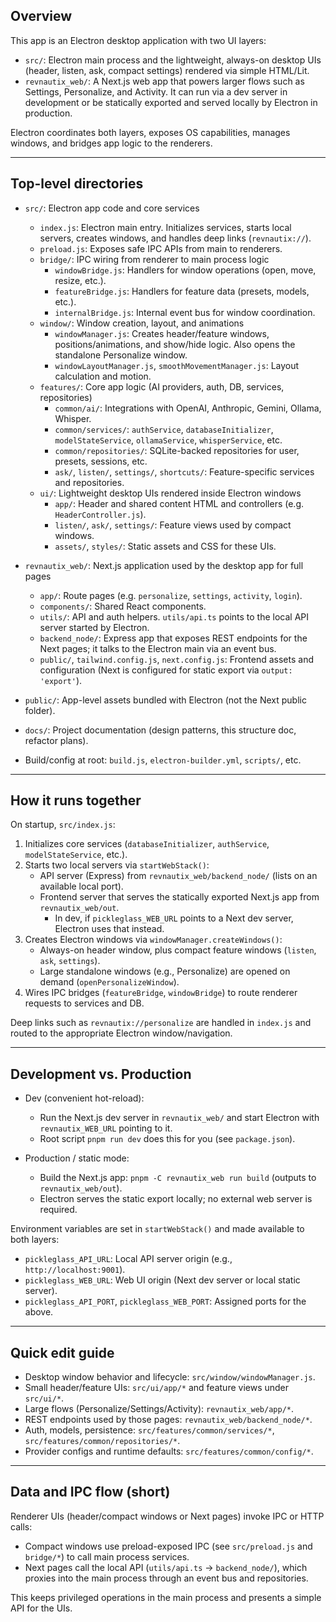 ## Overview

This app is an Electron desktop application with two UI layers:

- `src/`: Electron main process and the lightweight, always-on desktop UIs (header, listen, ask, compact settings) rendered via simple HTML/Lit.
- `revnautix_web/`: A Next.js web app that powers larger flows such as Settings, Personalize, and Activity. It can run via a dev server in development or be statically exported and served locally by Electron in production.

Electron coordinates both layers, exposes OS capabilities, manages windows, and bridges app logic to the renderers.

---

## Top-level directories

- `src/`: Electron app code and core services
  - `index.js`: Electron main entry. Initializes services, starts local servers, creates windows, and handles deep links (`revnautix://`).
  - `preload.js`: Exposes safe IPC APIs from main to renderers.
  - `bridge/`: IPC wiring from renderer to main process logic
    - `windowBridge.js`: Handlers for window operations (open, move, resize, etc.).
    - `featureBridge.js`: Handlers for feature data (presets, models, etc.).
    - `internalBridge.js`: Internal event bus for window coordination.
  - `window/`: Window creation, layout, and animations
    - `windowManager.js`: Creates header/feature windows, positions/animations, and show/hide logic. Also opens the standalone Personalize window.
    - `windowLayoutManager.js`, `smoothMovementManager.js`: Layout calculation and motion.
  - `features/`: Core app logic (AI providers, auth, DB, services, repositories)
    - `common/ai/`: Integrations with OpenAI, Anthropic, Gemini, Ollama, Whisper.
    - `common/services/`: `authService`, `databaseInitializer`, `modelStateService`, `ollamaService`, `whisperService`, etc.
    - `common/repositories/`: SQLite-backed repositories for user, presets, sessions, etc.
    - `ask/`, `listen/`, `settings/`, `shortcuts/`: Feature-specific services and repositories.
  - `ui/`: Lightweight desktop UIs rendered inside Electron windows
    - `app/`: Header and shared content HTML and controllers (e.g. `HeaderController.js`).
    - `listen/`, `ask/`, `settings/`: Feature views used by compact windows.
    - `assets/`, `styles/`: Static assets and CSS for these UIs.

- `revnautix_web/`: Next.js application used by the desktop app for full pages
  - `app/`: Route pages (e.g. `personalize`, `settings`, `activity`, `login`).
  - `components/`: Shared React components.
  - `utils/`: API and auth helpers. `utils/api.ts` points to the local API server started by Electron.
  - `backend_node/`: Express app that exposes REST endpoints for the Next pages; it talks to the Electron main via an event bus.
  - `public/`, `tailwind.config.js`, `next.config.js`: Frontend assets and configuration (Next is configured for static export via `output: 'export'`).

- `public/`: App-level assets bundled with Electron (not the Next public folder).
- `docs/`: Project documentation (design patterns, this structure doc, refactor plans).
- Build/config at root: `build.js`, `electron-builder.yml`, `scripts/`, etc.

---

## How it runs together

On startup, `src/index.js`:

1. Initializes core services (`databaseInitializer`, `authService`, `modelStateService`, etc.).
2. Starts two local servers via `startWebStack()`:
   - API server (Express) from `revnautix_web/backend_node/` (lists on an available local port).
   - Frontend server that serves the statically exported Next.js app from `revnautix_web/out`.
     - In dev, if `pickleglass_WEB_URL` points to a Next dev server, Electron uses that instead.
3. Creates Electron windows via `windowManager.createWindows()`:
   - Always-on header window, plus compact feature windows (`listen`, `ask`, `settings`).
   - Large standalone windows (e.g., Personalize) are opened on demand (`openPersonalizeWindow`).
4. Wires IPC bridges (`featureBridge`, `windowBridge`) to route renderer requests to services and DB.

Deep links such as `revnautix://personalize` are handled in `index.js` and routed to the appropriate Electron window/navigation.

---

## Development vs. Production

- Dev (convenient hot-reload):
  - Run the Next.js dev server in `revnautix_web/` and start Electron with `revnautix_WEB_URL` pointing to it.
  - Root script `pnpm run dev` does this for you (see `package.json`).

- Production / static mode:
  - Build the Next.js app: `pnpm -C revnautix_web run build` (outputs to `revnautix_web/out`).
  - Electron serves the static export locally; no external web server is required.

Environment variables are set in `startWebStack()` and made available to both layers:

- `pickleglass_API_URL`: Local API server origin (e.g., `http://localhost:9001`).
- `pickleglass_WEB_URL`: Web UI origin (Next dev server or local static server).
- `pickleglass_API_PORT`, `pickleglass_WEB_PORT`: Assigned ports for the above.

---

## Quick edit guide

- Desktop window behavior and lifecycle: `src/window/windowManager.js`.
- Small header/feature UIs: `src/ui/app/*` and feature views under `src/ui/*`.
- Large flows (Personalize/Settings/Activity): `revnautix_web/app/*`.
- REST endpoints used by those pages: `revnautix_web/backend_node/*`.
- Auth, models, persistence: `src/features/common/services/*`, `src/features/common/repositories/*`.
- Provider configs and runtime defaults: `src/features/common/config/*`.

---

## Data and IPC flow (short)

Renderer UIs (header/compact windows or Next pages) invoke IPC or HTTP calls:

- Compact windows use preload-exposed IPC (see `src/preload.js` and `bridge/*`) to call main process services.
- Next pages call the local API (`utils/api.ts` → `backend_node/`), which proxies into the main process through an event bus and repositories.

This keeps privileged operations in the main process and presents a simple API for the UIs.


